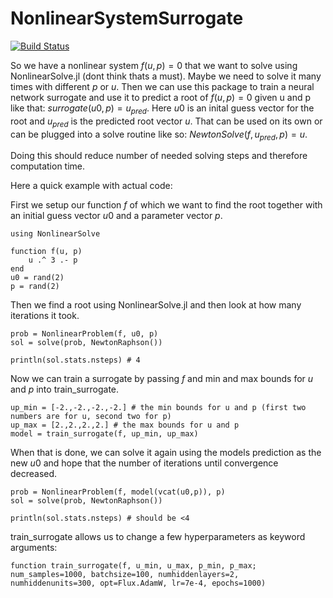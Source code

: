 # NonlinearSystemSurrogate

[![Build Status](https://github.com/dreivmeister/NonlinearSystemSurrogate.jl/actions/workflows/CI.yml/badge.svg?branch=master)](https://github.com/dreivmeister/NonlinearSystemSurrogate.jl/actions/workflows/CI.yml?query=branch%3Amaster)



So we have a nonlinear system $f(u,p) = 0$ that we want to solve using NonlinearSolve.jl (dont think thats a must).
Maybe we need to solve it many times with different $p$ or $u$. Then we can use this package to train a neural network surrogate and use it to predict a root of $f(u,p) = 0$ given u and p like that: 
$surrogate(u0,p) = u_{pred}$.
Here $u0$ is an inital guess vector for the root and $u_{pred}$ is the predicted root vector $u$.
That can be used on its own or can be plugged into a solve routine like so: $NewtonSolve(f, u_{pred}, p) = u$.

Doing this should reduce number of needed solving steps and therefore computation time.

Here a quick example with actual code:

First we setup our function $f$ of which we want to find the root together with an initial guess vector $u0$ and a parameter vector $p$.
```
using NonlinearSolve

function f(u, p)
    u .^ 3 .- p
end
u0 = rand(2)
p = rand(2)
```
Then we find a root using NonlinearSolve.jl and then look at how many iterations it took.
```
prob = NonlinearProblem(f, u0, p)
sol = solve(prob, NewtonRaphson())

println(sol.stats.nsteps) # 4
```
Now we can train a surrogate by passing $f$ and min and max bounds for $u$ and $p$ into train_surrogate.
```
up_min = [-2.,-2.,-2.,-2.] # the min bounds for u and p (first two numbers are for u, second two for p)
up_max = [2.,2.,2.,2.] # the max bounds for u and p
model = train_surrogate(f, up_min, up_max)
```
When that is done, we can solve it again using the models prediction as the new $u0$ and hope that the number of iterations until convergence decreased.
```
prob = NonlinearProblem(f, model(vcat(u0,p)), p)
sol = solve(prob, NewtonRaphson())

println(sol.stats.nsteps) # should be <4
```
train_surrogate allows us to change a few hyperparameters as keyword arguments:
```
function train_surrogate(f, u_min, u_max, p_min, p_max; num_samples=1000, batchsize=100, numhiddenlayers=2, numhiddenunits=300, opt=Flux.AdamW, lr=7e-4, epochs=1000)
```

